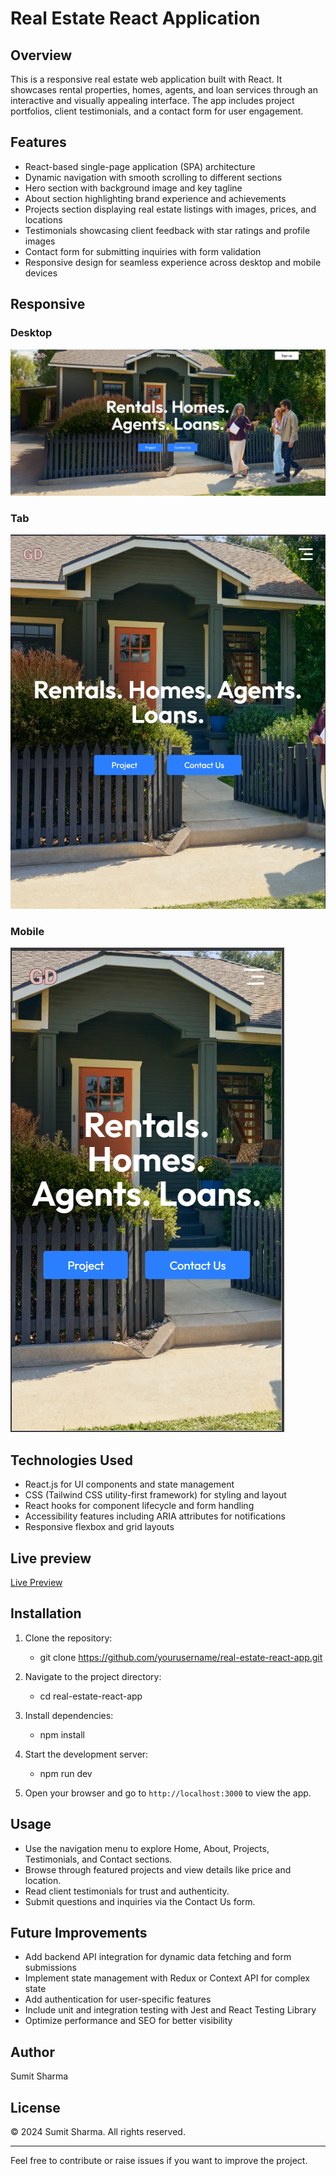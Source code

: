# Real Estate React Application

## Overview
This is a responsive real estate web application built with React. It showcases rental properties, homes, agents, and loan services through an interactive and visually appealing interface. The app includes project portfolios, client testimonials, and a contact form for user engagement.


## Features
- React-based single-page application (SPA) architecture
- Dynamic navigation with smooth scrolling to different sections
- Hero section with background image and key tagline
- About section highlighting brand experience and achievements
- Projects section displaying real estate listings with images, prices, and locations
- Testimonials showcasing client feedback with star ratings and profile images
- Contact form for submitting inquiries with form validation
- Responsive design for seamless experience across desktop and mobile devices

## Responsive
### Desktop
![Real Estate App Screenshot](./screenshots/Desktop.png)

### Tab
![Real Estate App Screenshot](./screenshots/Tab.png)

### Mobile
![Real Estate App ScreenShot](./screenshots/mobile2.png)

## Technologies Used
- React.js for UI components and state management
- CSS (Tailwind CSS utility-first framework) for styling and layout
- React hooks for component lifecycle and form handling
- Accessibility features including ARIA attributes for notifications
- Responsive flexbox and grid layouts

## Live preview
[Live Preview](https://galaxy-door.vercel.app)


## Installation
1. Clone the repository:
     - git clone https://github.com/yourusername/real-estate-react-app.git

2. Navigate to the project directory:
    - cd real-estate-react-app
3. Install dependencies:
    - npm install

4. Start the development server:
    - npm run dev

5. Open your browser and go to `http://localhost:3000` to view the app.

## Usage
- Use the navigation menu to explore Home, About, Projects, Testimonials, and Contact sections.
- Browse through featured projects and view details like price and location.
- Read client testimonials for trust and authenticity.
- Submit questions and inquiries via the Contact Us form.


## Future Improvements
- Add backend API integration for dynamic data fetching and form submissions
- Implement state management with Redux or Context API for complex state
- Add authentication for user-specific features
- Include unit and integration testing with Jest and React Testing Library
- Optimize performance and SEO for better visibility

## Author
Sumit Sharma

## License
© 2024 Sumit Sharma. All rights reserved.

---

Feel free to contribute or raise issues if you want to improve the project.


